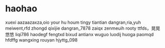 # haohao
xuexi
aazaazaxza,oio
your hu houm
tingy
tiantian
dangran,ria,yuh
meiwent,rfd
zhongd
qixijie
dangran_7878
zaiqx
zenmeuih
rooty
ttfds，晃晃悠悠
liqi786
haodegf
fengtxd
bixud
antianx
wuguo
luodij
huoga
paomqd
hfdffg
wangxing
rouyan
hjyttg_098
